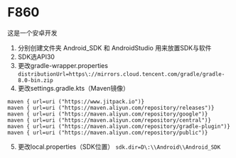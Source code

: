 # F860
这是一个安卓开发

1. 分别创建文件夹 Android_SDK 和 AndroidStudio 用来放置SDK与软件
2. SDK选API30
3. 更改gradle-wrapper.properties
`distributionUrl=https\://mirrors.cloud.tencent.com/gradle/gradle-8.0-bin.zip`
4. 更改settings.gradle.kts（Maven镜像）
```
maven { url=uri ("https://www.jitpack.io")}
maven { url=uri ("https://maven.aliyun.com/repository/releases")}
maven { url=uri ("https://maven.aliyun.com/repository/google")}
maven { url=uri ("https://maven.aliyun.com/repository/central")}
maven { url=uri ("https://maven.aliyun.com/repository/gradle-plugin")}
maven { url=uri ("https://maven.aliyun.com/repository/public")}
```
5. 更改local.properties（SDK位置）
`sdk.dir=D\:\\Android\\Android_SDK`
